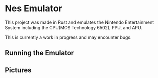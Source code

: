 # Nes Emulator
This project was made in Rust and emulates the Nintendo Entertainment System including the CPU(MOS Technology 6502), PPU, and APU.

This is currently a work in progress and may encounter bugs.

## Running the Emulator

## Pictures
